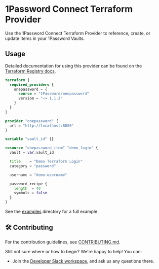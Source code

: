 # 1Password Connect Terraform Provider

Use the 1Password Connect Terraform Provider to reference, create, or update items in your 1Password Vaults.

## Usage

Detailed documentation for using this provider can be found on the [Terraform Registry docs](https://registry.terraform.io/providers/1Password/onepassword/latest/docs).

```tf
terraform {
  required_providers {
    onepassword = {
      source = "1Password/onepassword"
      version = "~> 1.1.2"
    }
  }
}

provider "onepassword" {
  url = "http://localhost:8080"
}

variable "vault_id" {}

resource "onepassword_item" "demo_login" {
  vault = var.vault_id

  title    = "Demo Terraform Login"
  category = "password"

  username = "demo-username"

  password_recipe {
    length  = 40
    symbols = false
  }
}
```

See the [examples](./examples/) directory for a full example.

## 🛠️ Contributing

For the contribution guidelines, see [CONTRIBUTING.md](/CONTRIBUTING.md).

Still not sure where or how to begin? We're happy to help! You can:

- Join the [Developer Slack workspace](https://join.slack.com/t/1password-devs/shared_invite/zt-1halo11ps-6o9pEv96xZ3LtX_VE0fJQA), and ask us any questions there.
